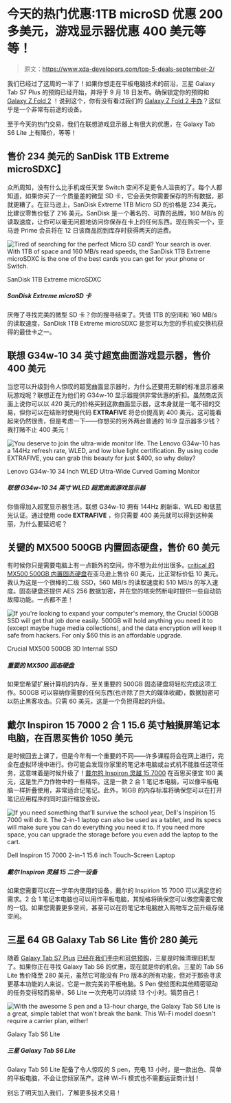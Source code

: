 # 今天的热门优惠:1TB microSD 优惠 200 多美元，游戏显示器优惠 400 美元等等！

> 原文：<https://www.xda-developers.com/top-5-deals-september-2/>

我们已经过了这周的一半了！如果你想走在平板电脑技术的前沿，三星 Galaxy Tab S7 Plus 的预购已经开始，并将于 9 月 18 日发布。确保锁定你的预购和 [Galaxy Z Fold 2](https://www.xda-developers.com/best-galaxy-z-fold-2-deals/) ！说到这个，你有没有看过我们的 [Galaxy Z Fold 2 手办](https://www.xda-developers.com/samsung-galaxy-z-fold-2-preview/)？这似乎是一个非常有前途的设备。

至于今天的热门交易，我们在联想游戏显示器上有很大的优惠，在 Galaxy Tab S6 Lite 上有降价，等等！

## 售价 234 美元的 SanDisk 1TB Extreme microSDXC】

众所周知，没有什么比手机或任天堂 Switch 空间不足更令人沮丧的了。每个人都知道，如果你买了一个质量差的微型 SD 卡，它会丢失你需要保存的所有数据，那就更糟了。在亚马逊上，SanDisk Extreme 1TB Micro SD 的价格是 234 美元，比建议零售价低了 216 美元。SanDisk 是一个著名的、可靠的品牌，160 MB/s 的读取速度，让你可以毫无问题地访问你保存在卡上的任何东西。现在购买一个，亚马逊 Prime 会员将在 12 日该商品回到库存时获得两天的运费。

 <picture>![Tired of searching for the perfect Micro SD card? Your search is over. With 1TB of space and 160 MB/s read speeds, the SanDisk 1TB Extreme microSDXC is the one of the best cards you can get for your phone or Switch.](img/08aabcac7ea0dd795971343802407057.png)</picture> 

SanDisk 1TB Extreme microSDXC

##### SanDisk Extreme microSD 卡

厌倦了寻找完美的微型 SD 卡？你的搜寻结束了。凭借 1TB 的空间和 160 MB/s 的读取速度，SanDisk 1TB Extreme microSDXC 是您可以为您的手机或交换机获得的最佳卡之一。

## 联想 G34w-10 34 英寸超宽曲面游戏显示器，售价 400 美元

当您可以升级到令人惊叹的超宽曲面显示器时，为什么还要用无聊的标准显示器来玩游戏呢？联想正在为他们的 G34w-10 显示器提供非常优惠的折扣。虽然商店页面上说你可以以 420 美元的价格买到这款曲面显示器，这本身就是一笔不错的交易，但你可以在结账时使用代码 **EXTRAFIVE** 将总价提高到 400 美元。这可能看起来仍然很贵，但是考虑一下——你想买的另外两台普通的 16:9 显示器多少钱？我打赌不止 400 美元！

 <picture>![You deserve to join the ultra-wide monitor life. The Lenovo G34w-10 has a 144Hz refresh rate, WLED, and low blue light certification. By using code <strong>EXTRAFIVE</strong>, you can grab this beauty for just $400, so why delay?](img/c3e88dd729f11024dc325b22c9e5bdae.png)</picture> 

Lenovo G34w-10 34 Inch WLED Ultra-Wide Curved Gaming Monitor

##### 联想 G34w-10 34 英寸 WLED 超宽曲面游戏显示器

你值得加入超宽显示器生活。联想 G34w-10 拥有 144Hz 刷新率、WLED 和低蓝光认证。通过使用 code **EXTRAFIVE** ，你只需要 400 美元就可以得到这种美丽，为什么要延迟呢？

## 关键的 MX500 500GB 内置固态硬盘，售价 60 美元

有时候你只是需要电脑上有一点额外的空间，你不想为此付出很多。[critical 的 MX500 500GB 内置固态硬盘](https://www.amazon.com/dp/B0786QNS9B?tag=xda-6676q22-20&th=1&ascsubtag=UUxdaUeUpU29662&asc_refurl=https%3A%2F%2Fwww.xda-developers.com%2Ftop-5-deals-september-2%2F&asc_campaign=Short-Term)在亚马逊上售价 60 美元，比正常标价低 10 美元。我认为这是一个很棒的二级 SSD，560 MB/s 的读取速度和 510 MB/s 的写入速度。固态硬盘还提供 AES 256 数据加密，并在您的塔突然断电时提供一些自动防故障功能。一点都不差！

 <picture>![If you're looking to expand your computer's memory, the Crucial 500GB SSD will get that job done easily. 500GB will hold anything you need it to (except maybe huge media collections), and the data encryption will keep it safe from hackers. For only $60 this is an affordable upgrade.](img/a3c8314e80961cf2f970a95fb8134011.png)</picture> 

Crucial MX500 500GB 3D Internal SSD

##### 重要的 MX500 固态硬盘

如果您希望扩展计算机的内存，至关重要的 500GB 固态硬盘将轻松完成这项工作。500GB 可以容纳你需要的任何东西(也许除了巨大的媒体收藏)，数据加密可以防止黑客攻击。只需 60 美元，这是一个负担得起的升级。

## 戴尔 Inspiron 15 7000 2 合 1 15.6 英寸触摸屏笔记本电脑，在百思买售价 1050 美元

是时候回去上课了，但是今年有一个重要的不同——许多课程将会在网上进行，完全在虚拟环境中进行。你可能会发现你家里的笔记本电脑或台式机不能胜任这项任务，这意味着是时候升级了！[戴尔的 Inspiron 灵越 15 7000](http://xda.tv/DellInspiron157000DealBestBuy) 在百思买便宜 100 美元，这是生产力作物中的一些精华。这是一款 2 合 1 笔记本电脑，可以像平板电脑一样折叠使用，非常适合记笔记。此外，16GB 的内存标准将确保您可以在打开笔记应用程序的同时运行缩放会议。

 <picture>![If you need something that'll survive the school year, Dell's Inspirion 15 7000 will do it. The 2-in-1 laptop can also be used as a tablet, and its specs will make sure you can do everything you need it to. If you need more space, you can upgrade the storage before you even add the laptop to the cart.](img/723233956f849b732b2ceee864d1d7ac.png)</picture> 

Dell Inspiron 15 7000 2-in-1 15.6 inch Touch-Screen Laptop

##### 戴尔 Inspiron 灵越 15 二合一设备

如果您需要可以在一学年内使用的设备，戴尔的 Inspirion 15 7000 可以满足您的需求。2 合 1 笔记本电脑也可以用作平板电脑，其规格将确保您可以做您需要它做的一切。如果您需要更多空间，甚至可以在将笔记本电脑放入购物车之前升级存储空间。

## 三星 64 GB Galaxy Tab S6 Lite 售价 280 美元

随着 [Galaxy Tab S7 Plus](https://www.xda-developers.com/samsung-galaxy-tab-s7/) [已经在我们手中](https://www.xda-developers.com/samsung-galaxy-tab-s7-plus-preview/)和[可供预购](https://www.xda-developers.com/best-galaxy-tab-s7-plus-deals/)，三星是时候清理旧机型了。如果你正在寻找 Galaxy Tab S6 的优惠，现在就是你的机会。三星的 Tab S6 Lite 售价降至 280 美元，虽然它可能没有 Pro 版本的所有功能，但对于那些寻求更基本功能的人来说，它是一款完美的平板电脑。S Pen 使绘图和其他精密驱动的任务变得轻而易举，S6 Lite 一次充电可以持续 13 个小时。犒劳自己！

 <picture>![With the awesome S pen and a 13-hour charge, the Galaxy Tab S6 Lite is a great, simple tablet that won't break the bank. This Wi-Fi model doesn't require a carrier plan, either!](img/c4dfb3033540a660df5682859c7ece52.png)</picture> 

Galaxy Tab S6 Lite

##### 三星 Galaxy Tab S6 Lite

Galaxy Tab S6 Lite 配备了令人惊叹的 S pen，充电 13 小时，是一款出色、简单的平板电脑，不会让您倾家荡产。这种 Wi-Fi 模式也不需要运营商计划！

别忘了明天加入我们，了解更多技术交易！